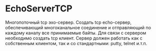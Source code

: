 # EchoServerTCP
Многопоточный tcp эхо-сервер.
Создать tcp echo-сервер, обеспечивающий многоканальное соединение и отправляющий по каждому каналу все принимаемые байты.
Для связи с сервером необходимо создать tcp клиент. Сервер должен работать как с собственным клиентом, так и со стандартными: putty, telnet и.т.п. 
